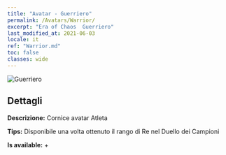 ```yaml
---
title: "Avatar - Guerriero"
permalink: /Avatars/Warrior/
excerpt: "Era of Chaos  Guerriero"
last_modified_at: 2021-06-03
locale: it
ref: "Warrior.md"
toc: false
classes: wide
---
```

 ![Guerriero](/images/a/avatarFrame_1.png)

## Dettagli

 **Descrizione:** Cornice avatar Atleta 

 **Tips:** Disponibile una volta ottenuto il rango di Re nel Duello dei Campioni 

 **Is available:**  + 

